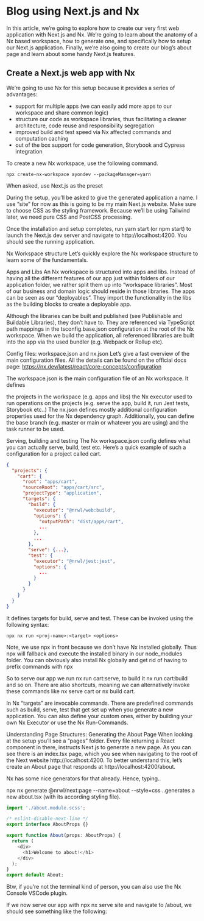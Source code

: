 # Blog using Next.js and Nx

In this article, we’re going to explore how to create our very first web application with Next.js and Nx. We’re going to learn about the anatomy of a Nx based workspace, how to generate one, and specifically how to setup our Next.js application. Finally, we’re also going to create our blog’s about page and learn about some handy Next.js features.

## Create a Next.js web app with Nx

We’re going to use Nx for this setup because it provides a series of advantages:

- support for multiple apps (we can easily add more apps to our workspace and share common logic)
- structure our code as workspace libraries, thus facilitating a cleaner architecture, code reuse and responsibility segregation
- improved build and test speed via Nx affected commands and computation caching
- out of the box support for code generation, Storybook and Cypress integration

To create a new Nx workspace, use the following command.

    npx create-nx-workspace ayondev --packageManager=yarn

When asked, use Next.js as the preset

During the setup, you’ll be asked to give the generated application a name. I use “site” for now as this is going to be my main Next.js website. Make sure to choose CSS as the styling framework. Because we’ll be using Tailwind later, we need pure CSS and PostCSS processing.

Once the installation and setup completes, run yarn start (or npm start) to launch the Next.js dev server and navigate to http://localhost:4200. You should see the running application.

Nx Workspace structure
Let’s quickly explore the Nx workspace structure to learn some of the fundamentals.

Apps and Libs
An Nx workspace is structured into apps and libs. Instead of having all the different features of our app just within folders of our application folder, we rather split them up into “workspace libraries”. Most of our business and domain logic should reside in those libraries. The apps can be seen as our “deployables”. They import the functionality in the libs as the building blocks to create a deployable app.

Although the libraries can be built and published (see Publishable and Buildable Libraries), they don’t have to. They are referenced via TypeScript path mappings in the tsconfig.base.json configuration at the root of the Nx workspace. When we build the application, all referenced libraries are built into the app via the used bundler (e.g. Webpack or Rollup etc).

Config files: workspace.json and nx.json
Let’s give a fast overview of the main configuration files. All the details can be found on the official docs page: https://nx.dev/latest/react/core-concepts/configuration

The workspace.json is the main configuration file of an Nx workspace. It defines

the projects in the workspace (e.g. apps and libs)
the Nx executor used to run operations on the projects (e.g. serve the app, build it, run Jest tests, Storybook etc..)
The nx.json defines mostly additional configuration properties used for the Nx dependency graph. Additionally, you can define the base branch (e.g. master or main or whatever you are using) and the task runner to be used.

Serving, building and testing
The Nx workspace.json config defines what you can actually serve, build, test etc. Here’s a quick example of such a configuration for a project called cart.

```json
{
  "projects": {
    "cart": {
      "root": "apps/cart",
      "sourceRoot": "apps/cart/src",
      "projectType": "application",
      "targets": {
        "build": {
          "executor": "@nrwl/web:build",
          "options": {
            "outputPath": "dist/apps/cart",
            ...
          },
          ...
        },
        "serve": {...},
        "test": {
          "executor": "@nrwl/jest:jest",
          "options": {
            ...
          }
        }
      }
    }
  }
}
```

It defines targets for build, serve and test. These can be invoked using the following syntax:

`npx nx run <proj-name>:<target> <options>`

Note, we use npx in front because we don’t have Nx installed globally. Thus npx will fallback and execute the installed binary in our node_modules folder. You can obviously also install Nx globally and get rid of having to prefix commands with npx

So to serve our app we run nx run cart:serve, to build it nx run cart:build and so on. There are also shortcuts, meaning we can alternatively invoke these commands like nx serve cart or nx build cart.

In Nx “targets” are invocable commands. There are predefined commands such as build, serve, test that get set up when you generate a new application. You can also define your custom ones, either by building your own Nx Executor or use the Nx Run-Commands.

Understanding Page Structures: Generating the About Page
When looking at the setup you’ll see a “pages” folder. Every file returning a React component in there, instructs Next.js to generate a new page. As you can see there is an index.tsx page, which you see when navigating to the root of the Next website http://localhost:4200. To better understand this, let’s create an About page that responds at http://localhost:4200/about.

Nx has some nice generators for that already. Hence, typing..

npx nx generate @nrwl/next:page --name=about --style=css
..generates a new about.tsx (with its according styling file).

```js
import './about.module.scss';

/* eslint-disable-next-line */
export interface AboutProps {}

export function About(props: AboutProps) {
  return (
    <div>
      <h1>Welcome to about!</h1>
    </div>
  );
}
export default About;
```

Btw, if you’re not the terminal kind of person, you can also use the Nx Console VSCode plugin.

If we now serve our app with npx nx serve site and navigate to /about, we should see something like the following:

